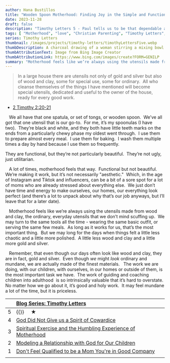 ```yaml
---
author: Hana Bustillos
title: "Wooden Spoon Motherhood: Finding Joy in the Simple and Functional"
date: 2023-11-28
draft: false
description: "Timothy Letters 5 - Paul tells us to be that dependable and capable wooden spoon"
tags: [ "Motherhood", "love", "Christian Parenting", "Timothy Letters", "Wooden Spoon Motherhood" ]
series: Timothy Letters
thumbnail: /images/projects/timothy-letters/timothyLettersFive.webp
thumbDescription: A charcoal drawing of a woman stirring a mixing bowl using a wooden spoon
thumbAttributionText: Image from Bing Image Creator
thumbAttributionLink: https://www.bing.com/images/create?FORM=GENILP
summary: "Motherhood feels like we’re always using the utensils made from wood and clay, the ordinary, everyday utensils that we don’t mind scuffing up.  We may turn to the same tools all the time - wearing the same basic outfit, or serving the same few meals.  As long as it works for us, that’s the most important thing."
---
```



> In a large house there are utensils not only of gold and silver but also of wood and clay, some for special use, some for ordinary.  All who cleanse themselves of the things I have mentioned will become special utensils, dedicated and useful to the owner of the house, ready for every good work.

- [2 Timothy 2:20-21][verse]

&nbsp;&nbsp;  We all have that one spatula, or set of tongs, or wooden spoon.  We’ve all got that one utensil that is our go-to.  For me, it’s my spoonulas (I have two).  They’re black and white, and they both have little teeth marks on the ends from a particularly chewy phase my oldest went through.  I use them to prepare almost every meal.  I use them for baking.  I wash them multiple times a day by hand because I use them so frequently.

They are functional, but they’re not particularly beautiful.  They’re not ugly, just utilitarian.

&nbsp;&nbsp;  A lot of times, motherhood feels that way.  Functional but not beautiful.  We’re making it work, but it’s not necessarily "aesthetic."  Which, in the age of Instagram and Tiktok and influencers, can be a bit of a sore spot for a lot of moms who are already stressed about everything else.  We just don’t have time and energy to make ourselves, our homes, our everything look perfect (and there’s a lot to unpack about why that’s our job anyways, but I’ll leave that for a later date).

&nbsp;&nbsp;  Motherhood feels like we’re always using the utensils made from wood and clay, the ordinary, everyday utensils that we don’t mind scuffing up.  We may turn to the same tools all the time - wearing the same basic outfit, or serving the same few meals.  As long as it works for us, that’s the most important thing.  But we may long for the days when things felt a little less chaotic and a little more polished.  A little less wood and clay and a little more gold and silver.

&nbsp;&nbsp;  Remember, that even though our days often look like wood and clay, they are in fact, gold and silver.  Even though *we* might *look* ordinary and mundane, we are actually made of the finest materials.   The work we are doing, with our children, with ourselves, in our homes or outside of them, is the most important task we have.  The work of guiding and coaching children into adulthood  is so intrinsically valuable that it’s hard to overstate.  No matter how we go about it, it’s good and holy work.  It may feel mundane a lot of the time, but it is priceless.


|    | [Blog Series: Timothy Letters][seriesTimothyLetters]                  |
|:-- |:------------------------------------------------------------------    |
| 5  |  {{<param title>}}  &nbsp; &nbsp; ★                                  |
| 4  | [God Did Not Give us a Spirit of Cowardice][timL4]                   |
| 3  | [Spiritual Exercise and the Humbling Experience of Motherhood][timL3] |
| 2  | [Modeling a Relationship with God for Our Children][timL2]            |
| 1  | [Don\'t Feel Qualified to be a Mom You\'re in Good Company][timL1]    |
|    |                                                                       |


[verse]: "https://www.biblegateway.com/passage/?search=2%20Timothy%202:20-21&version=NRSVA"
[seriesTimothyLetters]: /tags/timothy-letters/
[TIML4]: /blog/timothy-letters-four/
[TIML3]: /blog/timothy-letters-three/
[TIML2]: /blog/timothy-letters-two/
[TIML1]: /blog/timothy-letters-one/